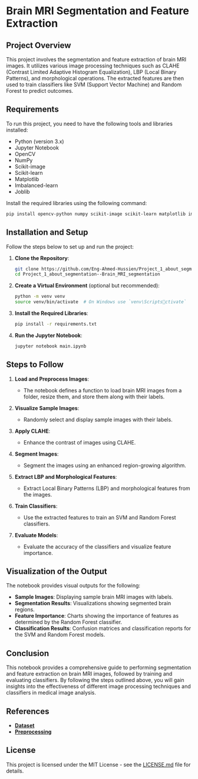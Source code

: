# Brain MRI Segmentation and Feature Extraction

## Project Overview

This project involves the segmentation and feature extraction of brain MRI images. It utilizes various image processing techniques such as CLAHE (Contrast Limited Adaptive Histogram Equalization), LBP (Local Binary Patterns), and morphological operations. The extracted features are then used to train classifiers like SVM (Support Vector Machine) and Random Forest to predict outcomes.

## Requirements

To run this project, you need to have the following tools and libraries installed:

- Python (version 3.x)
- Jupyter Notebook
- OpenCV
- NumPy
- Scikit-image
- Scikit-learn
- Matplotlib
- Imbalanced-learn
- Joblib

Install the required libraries using the following command:

```bash
pip install opencv-python numpy scikit-image scikit-learn matplotlib imbalanced-learn joblib
```

## Installation and Setup

Follow the steps below to set up and run the project:

1. **Clone the Repository**:

   ```bash
   git clone https://github.com/Eng-Ahmed-Hussien/Project_1_about_segmentation--Brain_MRI_segmentation
   cd Project_1_about_segmentation--Brain_MRI_segmentation
   ```

2. **Create a Virtual Environment** (optional but recommended):

   ```bash
   python -m venv venv
   source venv/bin/activate  # On Windows use `venv\Scriptsctivate`
   ```

3. **Install the Required Libraries**:

   ```bash
   pip install -r requirements.txt
   ```

4. **Run the Jupyter Notebook**:
   ```bash
   jupyter notebook main.ipynb
   ```

## Steps to Follow

1. **Load and Preprocess Images**:

   - The notebook defines a function to load brain MRI images from a folder, resize them, and store them along with their labels.

2. **Visualize Sample Images**:

   - Randomly select and display sample images with their labels.

3. **Apply CLAHE**:

   - Enhance the contrast of images using CLAHE.

4. **Segment Images**:

   - Segment the images using an enhanced region-growing algorithm.

5. **Extract LBP and Morphological Features**:

   - Extract Local Binary Patterns (LBP) and morphological features from the images.

6. **Train Classifiers**:

   - Use the extracted features to train an SVM and Random Forest classifiers.

7. **Evaluate Models**:
   - Evaluate the accuracy of the classifiers and visualize feature importance.

## Visualization of the Output

The notebook provides visual outputs for the following:

- **Sample Images**: Displaying sample brain MRI images with labels.
- **Segmentation Results**: Visualizations showing segmented brain regions.
- **Feature Importance**: Charts showing the importance of features as determined by the Random Forest classifier.
- **Classification Results**: Confusion matrices and classification reports for the SVM and Random Forest models.

## Conclusion

This notebook provides a comprehensive guide to performing segmentation and feature extraction on brain MRI images, followed by training and evaluating classifiers. By following the steps outlined above, you will gain insights into the effectiveness of different image processing techniques and classifiers in medical image analysis.

## References

- **[Dataset](https://www.kaggle.com/datasets/mateuszbuda/lgg-mri-segmentation)**
- **[Preprocessing](https://github.com/masoudnick/Brain-Tumor-MRI-Classification/blob/main/Preprocessing.py)**

## License

This project is licensed under the MIT License - see the [LICENSE.md](LICENSE.md) file for details.
